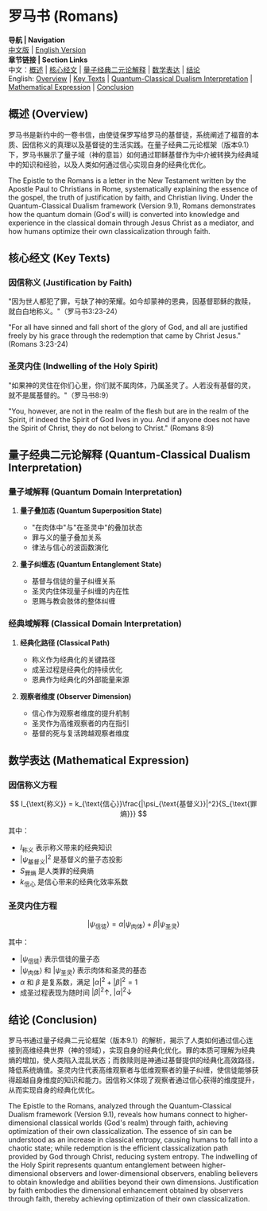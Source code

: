 # 罗马书 (Romans)

**导航 | Navigation**  
[中文版](#罗马书解析) | [English Version](#romans-analysis)  
**章节链接 | Section Links**  
中文：[概述](#概述-overview) | [核心经文](#核心经文-key-texts) | [量子经典二元论解释](#量子经典二元论解释-quantum-classical-dualism-interpretation) | [数学表达](#数学表达-mathematical-expression) | [结论](#结论-conclusion)  
English: [Overview](#概述-overview) | [Key Texts](#核心经文-key-texts) | [Quantum-Classical Dualism Interpretation](#量子经典二元论解释-quantum-classical-dualism-interpretation) | [Mathematical Expression](#数学表达-mathematical-expression) | [Conclusion](#结论-conclusion)

## 概述 (Overview)

罗马书是新约中的一卷书信，由使徒保罗写给罗马的基督徒，系统阐述了福音的本质、因信称义的真理以及基督徒的生活实践。在量子经典二元论框架（版本9.1）下，罗马书展示了量子域（神的意旨）如何通过耶稣基督作为中介被转换为经典域中的知识和经验，以及人类如何通过信心实现自身的经典化优化。

The Epistle to the Romans is a letter in the New Testament written by the Apostle Paul to Christians in Rome, systematically explaining the essence of the gospel, the truth of justification by faith, and Christian living. Under the Quantum-Classical Dualism framework (Version 9.1), Romans demonstrates how the quantum domain (God's will) is converted into knowledge and experience in the classical domain through Jesus Christ as a mediator, and how humans optimize their own classicalization through faith.

## 核心经文 (Key Texts)

### 因信称义 (Justification by Faith)
"因为世人都犯了罪，亏缺了神的荣耀。如今却蒙神的恩典，因基督耶稣的救赎，就白白地称义。"（罗马书3:23-24）

"For all have sinned and fall short of the glory of God, and all are justified freely by his grace through the redemption that came by Christ Jesus." (Romans 3:23-24)

### 圣灵内住 (Indwelling of the Holy Spirit)
"如果神的灵住在你们心里，你们就不属肉体，乃属圣灵了。人若没有基督的灵，就不是属基督的。"（罗马书8:9）

"You, however, are not in the realm of the flesh but are in the realm of the Spirit, if indeed the Spirit of God lives in you. And if anyone does not have the Spirit of Christ, they do not belong to Christ." (Romans 8:9)

## 量子经典二元论解释 (Quantum-Classical Dualism Interpretation)

### 量子域解释 (Quantum Domain Interpretation)
1. **量子叠加态 (Quantum Superposition State)**
   - "在肉体中"与"在圣灵中"的叠加状态
   - 罪与义的量子叠加关系
   - 律法与信心的波函数演化

2. **量子纠缠态 (Quantum Entanglement State)**
   - 基督与信徒的量子纠缠关系
   - 圣灵内住体现量子纠缠的内在性
   - 恩赐与教会肢体的整体纠缠

### 经典域解释 (Classical Domain Interpretation)
1. **经典化路径 (Classical Path)**
   - 称义作为经典化的关键路径
   - 成圣过程是经典化的持续优化
   - 恩典作为经典化的外部能量来源

2. **观察者维度 (Observer Dimension)**
   - 信心作为观察者维度的提升机制
   - 圣灵作为高维观察者的内在指引
   - 基督的死与复活跨越观察者维度

## 数学表达 (Mathematical Expression)

### 因信称义方程
$$
I_{\text{称义}} = k_{\text{信心}}\frac{|\psi_{\text{基督义}}|^2}{S_{\text{罪熵}}}
$$

其中：
- $I_{\text{称义}}$ 表示称义带来的经典知识
- $|\psi_{\text{基督义}}|^2$ 是基督义的量子态投影
- $S_{\text{罪熵}}$ 是人类罪的经典熵
- $k_{\text{信心}}$ 是信心带来的经典化效率系数

### 圣灵内住方程
$$
|\psi_{\text{信徒}}\rangle = \alpha|\psi_{\text{肉体}}\rangle + \beta|\psi_{\text{圣灵}}\rangle
$$

其中：
- $|\psi_{\text{信徒}}\rangle$ 表示信徒的量子态
- $|\psi_{\text{肉体}}\rangle$ 和 $|\psi_{\text{圣灵}}\rangle$ 表示肉体和圣灵的基态
- $\alpha$ 和 $\beta$ 是复系数，满足 $|\alpha|^2 + |\beta|^2 = 1$
- 成圣过程表现为随时间 $|\beta|^2 \uparrow,\;|\alpha|^2 \downarrow$

## 结论 (Conclusion)

罗马书通过量子经典二元论框架（版本9.1）的解析，揭示了人类如何通过信心连接到高维经典世界（神的领域），实现自身的经典化优化。罪的本质可理解为经典熵的增加，使人类陷入混乱状态；而救赎则是神通过基督提供的经典化高效路径，降低系统熵值。圣灵内住代表高维观察者与低维观察者的量子纠缠，使信徒能够获得超越自身维度的知识和能力。因信称义体现了观察者通过信心获得的维度提升，从而实现自身的经典化优化。

The Epistle to the Romans, analyzed through the Quantum-Classical Dualism framework (Version 9.1), reveals how humans connect to higher-dimensional classical worlds (God's realm) through faith, achieving optimization of their own classicalization. The essence of sin can be understood as an increase in classical entropy, causing humans to fall into a chaotic state; while redemption is the efficient classicalization path provided by God through Christ, reducing system entropy. The indwelling of the Holy Spirit represents quantum entanglement between higher-dimensional observers and lower-dimensional observers, enabling believers to obtain knowledge and abilities beyond their own dimensions. Justification by faith embodies the dimensional enhancement obtained by observers through faith, thereby achieving optimization of their own classicalization. 